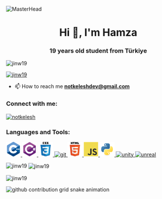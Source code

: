 ![MasterHead](https://www.google.com/url?sa=i&url=https%3A%2F%2Fwww.vectorstock.com%2Froyalty-free-vectors%2Fsoftware-banner-vectors&psig=AOvVaw0q-BPpMRRU1qlKiJ9pvrMh&ust=1714144041423000&source=images&cd=vfe&opi=89978449&ved=0CBIQjRxqFwoTCICQzqfS3YUDFQAAAAAdAAAAABAE)
<h1 align="center">Hi 👋, I'm Hamza</h1>
<h3 align="center">19 years old student from Türkiye</h3>

<p align="left"> <img src="https://komarev.com/ghpvc/?username=jinw19&label=Profile%20views&color=0e75b6&style=flat" alt="jinw19" /> </p>

<p align="left"> <a href="https://github.com/ryo-ma/github-profile-trophy"><img src="https://github-profile-trophy.vercel.app/?username=jinw19" alt="jinw19" /></a> </p>

- 📫 How to reach me **notkeleshdev@gmail.com**

<h3 align="left">Connect with me:</h3>
<p align="left">
<a href="https://instagram.com/notkelesh" target="blank"><img align="center" src="https://raw.githubusercontent.com/rahuldkjain/github-profile-readme-generator/master/src/images/icons/Social/instagram.svg" alt="notkelesh" height="30" width="40" /></a>
</p>

<h3 align="left">Languages and Tools:</h3>
<p align="left"> <a href="https://www.w3schools.com/cpp/" target="_blank" rel="noreferrer"> <img src="https://raw.githubusercontent.com/devicons/devicon/master/icons/cplusplus/cplusplus-original.svg" alt="cplusplus" width="40" height="40"/> </a> <a href="https://www.w3schools.com/cs/" target="_blank" rel="noreferrer"> <img src="https://raw.githubusercontent.com/devicons/devicon/master/icons/csharp/csharp-original.svg" alt="csharp" width="40" height="40"/> </a> <a href="https://www.w3schools.com/css/" target="_blank" rel="noreferrer"> <img src="https://raw.githubusercontent.com/devicons/devicon/master/icons/css3/css3-original-wordmark.svg" alt="css3" width="40" height="40"/> </a> <a href="https://git-scm.com/" target="_blank" rel="noreferrer"> <img src="https://www.vectorlogo.zone/logos/git-scm/git-scm-icon.svg" alt="git" width="40" height="40"/> </a> <a href="https://www.w3.org/html/" target="_blank" rel="noreferrer"> <img src="https://raw.githubusercontent.com/devicons/devicon/master/icons/html5/html5-original-wordmark.svg" alt="html5" width="40" height="40"/> </a> <a href="https://developer.mozilla.org/en-US/docs/Web/JavaScript" target="_blank" rel="noreferrer"> <img src="https://raw.githubusercontent.com/devicons/devicon/master/icons/javascript/javascript-original.svg" alt="javascript" width="40" height="40"/> </a> <a href="https://www.python.org" target="_blank" rel="noreferrer"> <img src="https://raw.githubusercontent.com/devicons/devicon/master/icons/python/python-original.svg" alt="python" width="40" height="40"/> </a> <a href="https://unity.com/" target="_blank" rel="noreferrer"> <img src="https://www.vectorlogo.zone/logos/unity3d/unity3d-icon.svg" alt="unity" width="40" height="40"/> </a> <a href="https://unrealengine.com/" target="_blank" rel="noreferrer"> <img src="https://raw.githubusercontent.com/kenangundogan/fontisto/036b7eca71aab1bef8e6a0518f7329f13ed62f6b/icons/svg/brand/unreal-engine.svg" alt="unreal" width="40" height="40"/> </a> </p>

<p><img align="left" src="https://github-readme-stats.vercel.app/api/top-langs?username=jinw19&show_icons=true&locale=en&layout=compact" alt="jinw19" /></p>

<p>&nbsp;<img align="center" src="https://github-readme-stats.vercel.app/api?username=jinw19&show_icons=true&locale=en" alt="jinw19" /></p>

<p><img align="center" src="https://github-readme-streak-stats.herokuapp.com/?user=C&" alt="jinw19" /></p>

<picture>
  <source media="(prefers-color-scheme: dark)" srcset="https://raw.githubusercontent.com/jinw19/jinw19/output/github-contribution-grid-snake-dark.svg">
  <source media="(prefers-color-scheme: light)" srcset="https://raw.githubusercontent.com/jinw19/jinw19/output/github-contribution-grid-snake.svg">
  <img alt="github contribution grid snake animation" src="https://raw.githubusercontent.com/jinw19/jinw19/output/github-contribution-grid-snake.svg">
</picture>
